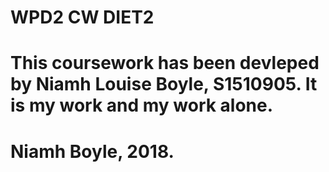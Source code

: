 # WPD2 CW DIET2


# This coursework has been devleped by Niamh Louise Boyle, S1510905. It is my work and my work alone. 


# Niamh Boyle, 2018. 

